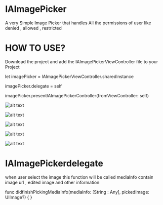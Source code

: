 # IAImagePicker

A very Simple Image Picker that handles All the permissions of user like denied , allowed , restricted

# HOW TO USE?
Download the project and add the IAImagePickerViewController file to your Project

let imagePicker = IAImagePickerViewController.sharedInstance

imagePicker.delegate = self

imagePicker.presentIAImagePickerController(fromViewController: self)


![alt text](http://i.imgur.com/akHbNiV.png)

![alt text](http://i.imgur.com/tydDw9B.png)

![alt text](http://i.imgur.com/46H9Xv0.png)

![alt text](http://i.imgur.com/wFxO5zb.png)

![alt text](http://i.imgur.com/kq20SQp.png)


# IAImagePickerdelegate

when user select the image this function will be called mediaInfo contain image url ,  edited image and other information


func didfinishPickingMediaInfo(mediaInfo: [String : Any], pickedImage: UIImage?) {
}
